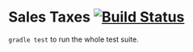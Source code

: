 # Sales Taxes [![Build Status](https://travis-ci.org/steeeveb/salestaxes.svg)](https://travis-ci.org/steeeveb/salestaxes)
`gradle test` to run the whole test suite.
